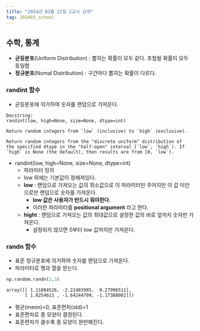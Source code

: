 ```yaml
---
title: "2024년 03월 21일 2교시 요약"
tag: 202403_school
---
```


## 수학, 통계

- **균등분포**(Uniform Distribution) : 뽑히는 확률이 모두 같다. 추첨될 확률이 모두 동일함
- **정규분포**(Nomal Distribution) : 구간마다 뽑히는 확률이 다르다. 

### randint 함수

- 균등분포에 의거하여 숫자를 랜덤으로 가져온다.

```
Docstring:
randint(low, high=None, size=None, dtype=int)

Return random integers from `low` (inclusive) to `high` (exclusive).

Return random integers from the "discrete uniform" distribution of
the specified dtype in the "half-open" interval [`low`, `high`). If
`high` is None (the default), then results are from [0, `low`).
```

- randint(low, high=None, size=None, dtype=int)
  - 파라미터 정의
  - low 외에는 기본값이 정해져있다. 
  - **low** : 랜덤으로 가져오는 값의 최소값으로 이 파라미터만 주어지만 이 값 미만으로만 랜덤으로 숫자를 가져온다.
    - **low 값은 사용자가 반드시 줘야한다.**
    - 이러한 파라미터를 **positional argument** 라고 한다.
  - **hight** : 랜덤으로 가져오는 값의 최대값으로 설정한 값의 바로 앞까지 숫자만 가져온다.
    - 설정되지 않으면 0부터 low 값까지만 가져온다.


### randn 함수

- 표준 정규분포에 의거하여 숫자를 랜덤으로 가져온다.
- 파라미터로 행과 열을 받는다.

```py
np.random.randn(2,3)
```

```
array([[ 1.11004526, -2.22403985,  0.27996511],
       [ 1.0254611 , -1.64244709, -1.17388082]])
```

- 평균(meon)=0, 표준편차(std)=1
- 표준편차로 종 모양이 결정된다. 
- 표준편차가 클수록 종 모양이 완만해진다.